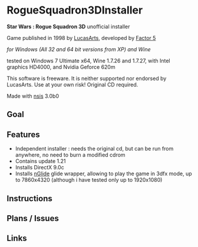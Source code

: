 RogueSquadron3DInstaller
========================

**Star Wars : Rogue Squadron 3D** unofficial installer

Game published in 1998 by [LucasArts](http://www.starwars.com/games-apps), developed by [Factor 5](http://www.factor5.de/)

*for Windows (All 32 and 64 bit versions from XP) and Wine*

tested on Windows 7 Ultimate x64, Wine 1.7.26 and 1.7.27, with Intel graphics HD4000, and Nvidia Geforce 620m

This software is freeware. It is neither supported nor endorsed by LucasArts. Use at your own risk! Original CD required.

Made with [nsis](http://nsis.sourceforge.net) 3.0b0

## Goal

## Features

- Independent installer : needs the original cd, but can be run from anywhere, no need to burn a modified cdrom
- Contains update 1.21
- Installs DirectX 9.0c
- Installs [nGlide](http://www.zeus-software.com/downloads/nglide) glide wrapper, allowing to play the game in 3dfx mode, up to 7860x4320 (although i have tested only up to 1920x1080)

## Instructions

## Plans / Issues

## Links
